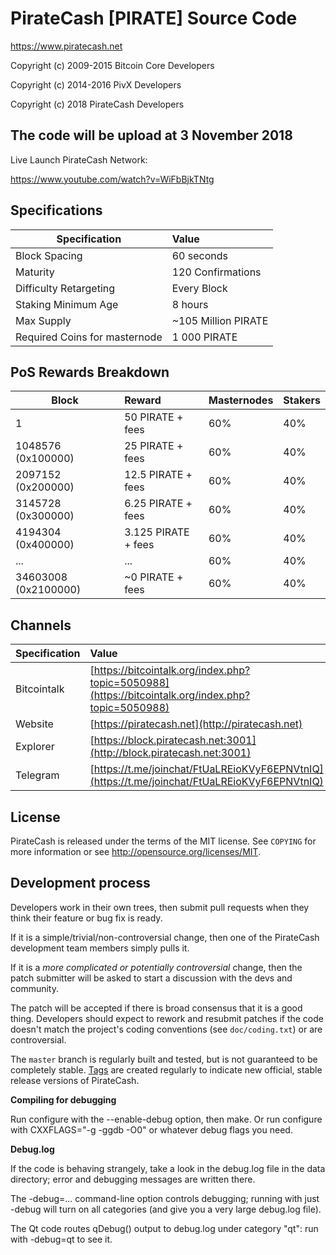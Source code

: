                   
PirateCash [PIRATE] Source Code
================================

https://www.piratecash.net


Copyright (c) 2009-2015 Bitcoin Core Developers

Copyright (c) 2014-2016 PivX Developers

Copyright (c) 2018	PirateCash Developers


## The code will be upload at 3 November 2018

Live Launch PirateCash Network:

https://www.youtube.com/watch?v=WiFbBjkTNtg


## Specifications


| Specification                 | Value               |
| ----------------------------- |:--------------------|
| Block Spacing                 | 60 seconds          |
| Maturity                      | 120 Confirmations   |
| Difficulty Retargeting        | Every Block         |
| Staking Minimum Age           | 8 hours             |
| Max Supply                    | ~105 Million PIRATE |
| Required Coins for masternode | 1 000 PIRATE        |


## PoS Rewards Breakdown

| Block                  | Reward              | Masternodes | Stakers   |
|----------------------- |:------------------- |:----------- |:--------- |
| 1                      | 50    PIRATE + fees | 60%         | 40%       |
| 1048576 (0x100000)     | 25    PIRATE + fees | 60%         | 40%       |
| 2097152 (0x200000)     | 12.5  PIRATE + fees | 60%         | 40%       |
| 3145728 (0x300000)     | 6.25  PIRATE + fees | 60%         | 40%       |
| 4194304 (0x400000)     | 3.125 PIRATE + fees | 60%         | 40%       |
| ...                    | ...                 | 60%         | 40%       |
| 34603008 (0x2100000)   | ~0    PIRATE + fees | 60%         | 40%       |



## Channels

| Specification | Value             |
| ------------- |:------------------|
| Bitcointalk   | [https://bitcointalk.org/index.php?topic=5050988](https://bitcointalk.org/index.php?topic=5050988)       |
| Website       | [https://piratecash.net](http://piratecash.net) |
| Explorer      | [https://block.piratecash.net:3001](http://block.piratecash.net:3001)|
| Telegram	| [https://t.me/joinchat/FtUaLREioKVyF6EPNVtnIQ](https://t.me/joinchat/FtUaLREioKVyF6EPNVtnIQ)|


License
-------

PirateCash is released under the terms of the MIT license. See `COPYING` for more
information or see http://opensource.org/licenses/MIT.

Development process
-------------------

Developers work in their own trees, then submit pull requests when they think
their feature or bug fix is ready.

If it is a simple/trivial/non-controversial change, then one of the PirateCash
development team members simply pulls it.

If it is a *more complicated or potentially controversial* change, then the patch
submitter will be asked to start a discussion with the devs and community.

The patch will be accepted if there is broad consensus that it is a good thing.
Developers should expect to rework and resubmit patches if the code doesn't
match the project's coding conventions (see `doc/coding.txt`) or are
controversial.

The `master` branch is regularly built and tested, but is not guaranteed to be
completely stable. [Tags](https://github.com/piratecash/piratecash/tags) are created
regularly to indicate new official, stable release versions of PirateCash.


**Compiling for debugging**

Run configure with the --enable-debug option, then make. Or run configure with
CXXFLAGS="-g -ggdb -O0" or whatever debug flags you need.

**Debug.log**

If the code is behaving strangely, take a look in the debug.log file in the data directory;
error and debugging messages are written there.

The -debug=... command-line option controls debugging; running with just -debug will turn
on all categories (and give you a very large debug.log file).

The Qt code routes qDebug() output to debug.log under category "qt": run with -debug=qt
to see it.
